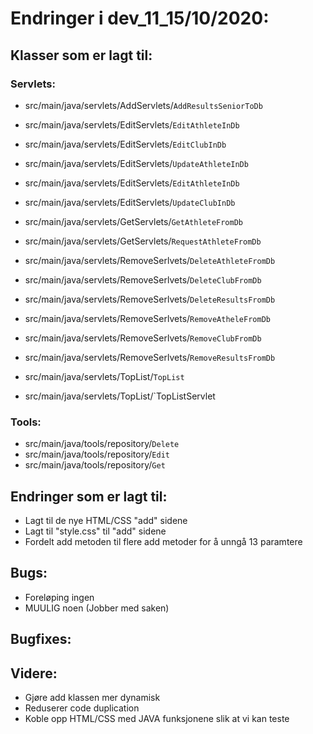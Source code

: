 # Endringer i dev_11_15/10/2020:

## Klasser som er lagt til:

### Servlets:
- src/main/java/servlets/AddServlets/`AddResultsSeniorToDb`
- src/main/java/servlets/EditServlets/`EditAthleteInDb`
- src/main/java/servlets/EditServlets/`EditClubInDb`
- src/main/java/servlets/EditServlets/`UpdateAthleteInDb`
- src/main/java/servlets/EditServlets/`EditAthleteInDb`
- src/main/java/servlets/EditServlets/`UpdateClubInDb`

- src/main/java/servlets/GetServlets/`GetAthleteFromDb`
- src/main/java/servlets/GetServlets/`RequestAthleteFromDb`

- src/main/java/servlets/RemoveSerlvets/`DeleteAthleteFromDb`
- src/main/java/servlets/RemoveSerlvets/`DeleteClubFromDb`
- src/main/java/servlets/RemoveSerlvets/`DeleteResultsFromDb`
- src/main/java/servlets/RemoveSerlvets/`RemoveAtheleFromDb`
- src/main/java/servlets/RemoveSerlvets/`RemoveClubFromDb`
- src/main/java/servlets/RemoveSerlvets/`RemoveResultsFromDb`

- src/main/java/servlets/TopList/`TopList`
- src/main/java/servlets/TopList/`TopListServlet

### Tools:
- src/main/java/tools/repository/`Delete`
- src/main/java/tools/repository/`Edit`
- src/main/java/tools/repository/`Get`

## Endringer som er lagt til:
* Lagt til de nye HTML/CSS "add" sidene
* Lagt til "style.css" til "add" sidene
* Fordelt add metoden til flere add metoder for å unngå 13 paramtere


## Bugs:
- Foreløping ingen
- MUULIG noen (Jobber med saken)

## Bugfixes:

## Videre:
- Gjøre add klassen mer dynamisk
- Reduserer code duplication
- Koble opp HTML/CSS med JAVA funksjonene slik at vi kan teste





